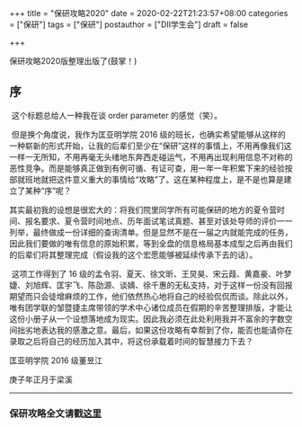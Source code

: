 +++
title = "保研攻略2020"
date = 2020-02-22T21:23:57+08:00
categories = ["保研"]
tags = ["保研"]
postauthor = ["DII学生会"]
draft = false

+++

保研攻略2020版整理出版了(鼓掌！)

<!--more-->



## 序

​         这个标题总给人一种我在谈 order parameter 的感觉（笑）。

​         但是换个角度说，我作为匡亚明学院 2016 级的班长，也确实希望能够从这样的一种崭新的形式开始，让我的后辈们至少在“保研”这样的事情上，不用再像我们这一样一无所知，不用再毫无头绪地东奔西走碰运气，不用再出现利用信息不对称的恶性竞争。而是能够真正做到有例可循、有证可查，用一年一年积累下来的经验按部就班地就把这件意义重大的事情给“攻略”了。这在某种程度上，是不是也算是建立了某种“序”呢？

​         其实最初我的设想是很宏大的：将我们院里同学所有可能保研的地方的夏令营时间、报名要求、夏令营时间地点、历年面试笔试真题、甚至对该处导师的评价一一列举，最终做成一份详细的查询清单。但是显然不是在一届之内就能完成的任务，因此我们要做的唯有信息的原始积累，等到全盘的信息格局基本成型之后再由我们的后辈们将其整理完成（假设我的这个宏愿能够被延续传承下去的话）。

​         这项工作得到了 16 级的孟令羽、夏天、徐文昕、王炅昊、宋云葭、黄嘉豪、叶梦婕、刘旭辉、匡宇飞、陈劭源、谈婧、徐千惠的无私支持，对于这样一份没有回报期望而只会徒增麻烦的工作，他们依然热心地将自己的经验侃侃而谈。除此以外，唯有团学联的邹暨捷主席带领的学术中心诸位成员在假期的辛苦整理排版，才能让这份小册子从一个设想落地成为现实。因此我必须在此处利用我并不富余的字数空间拙劣地表达我的感激之意。最后，如果这份攻略有幸帮到了你，能否也能请你在录取之后将自己的经历加入其中，将这份承载着时间的智慧接力下去？



匡亚明学院 2016 级董昱江

庚子年正月于梁溪

---

### 保研攻略全文请戳[这里](http://img.yp51md.club/%E4%BF%9D%E7%A0%94%E6%94%BB%E7%95%A5.pdf)

